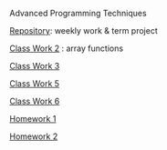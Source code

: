 ﻿Advanced Programming Techniques

[Repository](https://github.com/AyseSenaFeyiz/ileriProgramlama): weekly work & term project

[Class Work 2](https://aysesenafeyiz.github.io/ileriProgramlama/CW2) : array functions


[Class Work 3](https://aysesenafeyiz.github.io/ileriProgramlama/inspector.html) 

[Class Work 5](https://aysesenafeyiz.github.io/ileriProgramlama/CW5/CW5.html) 

[Class Work 6](https://aysesenafeyiz.github.io/ileriProgramlama/CW5/CW6.html) 

[Homework 1](https://aysesenafeyiz.github.io/ileriProgramlama/HW1)  

[Homework 2](https://aysesenafeyiz.github.io/ileriProgramlama/HW2/Database.html) 

